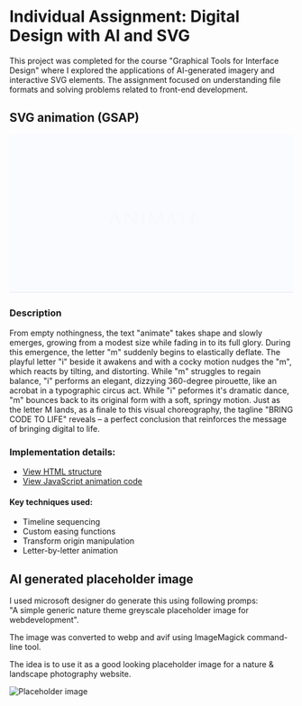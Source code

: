 # Individual Assignment: Digital Design with AI and SVG

This project was completed for the course "Graphical Tools for Interface Design" where I explored the applications of AI-generated imagery and interactive SVG elements. The assignment focused on understanding file formats and solving problems related to front-end development.

## SVG animation (GSAP)

![GSAP svg animation](./assets/images/gsap-svg-animation.gif)

### Description

From empty nothingness, the text "animate" takes shape and slowly emerges, growing from a modest size while fading in to its full glory. During this emergence, the letter "m" suddenly begins to elastically deflate. The playful letter "i" beside it awakens and with a cocky motion nudges the "m", which reacts by tilting, and distorting. While "m" struggles to regain balance, "i" performs an elegant, dizzying 360-degree pirouette, like an acrobat in a typographic circus act. While "i" peformes it's dramatic dance, "m" bounces back to its original form with a soft, springy motion. Just as the letter M lands, as a finale to this visual choreography, the tagline "BRING CODE TO LIFE" reveals – a perfect conclusion that reinforces the message of bringing digital to life.

### Implementation details:

- [View HTML structure](./index.html)
- [View JavaScript animation code](./src/js/main.js)

#### Key techniques used:

- Timeline sequencing
- Custom easing functions
- Transform origin manipulation
- Letter-by-letter animation

## AI generated placeholder image

I used microsoft designer do generate this using following promps:<br>
"A simple generic nature theme greyscale placeholder image for webdevelopment".

The image was converted to webp and avif using ImageMagick command-line tool.

The idea is to use it as a good looking placeholder image for a nature & landscape photography website.

![Placeholder image](./assets/images/placeholder.avif)
